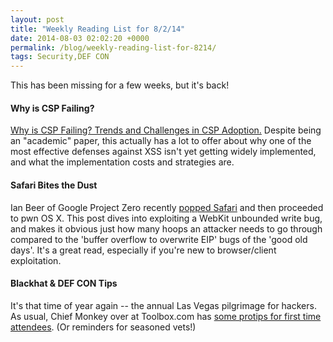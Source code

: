 ```yaml
---
layout: post
title: "Weekly Reading List for 8/2/14"
date: 2014-08-03 02:02:20 +0000
permalink: /blog/weekly-reading-list-for-8214/
tags: Security,DEF CON
---
```

This has been missing for a few weeks, but it's back!

#### Why is CSP Failing?
[Why is CSP Failing? Trends and Challenges in CSP Adoption.](http://mweissbacher.com/publications/csp_raid.pdf)  Despite being an "academic" paper, this actually has a lot to offer about why one of the most effective defenses against XSS isn't yet getting widely implemented, and what the implementation costs and strategies are.


#### Safari Bites the Dust
Ian Beer of Google Project Zero recently [popped Safari](http://googleprojectzero.blogspot.com/2014/07/pwn4fun-spring-2014-safari-part-i_24.html) and then proceeded to pwn OS X.  This post dives into exploiting a WebKit unbounded write bug, and makes it obvious just how many hoops an attacker needs to go through compared to the 'buffer overflow to overwrite EIP' bugs of the 'good old days'.  It's a great read, especially if you're new to browser/client exploitation.

#### Blackhat & DEF CON Tips
It's that time of year again -- the annual Las Vegas pilgrimage for hackers.  As usual, Chief Monkey over at Toolbox.com has [some protips for first time attendees](http://it.toolbox.com/blogs/securitymonkey/blackhat-defcon-tips-2014-edition-62272). (Or reminders for seasoned vets!)
